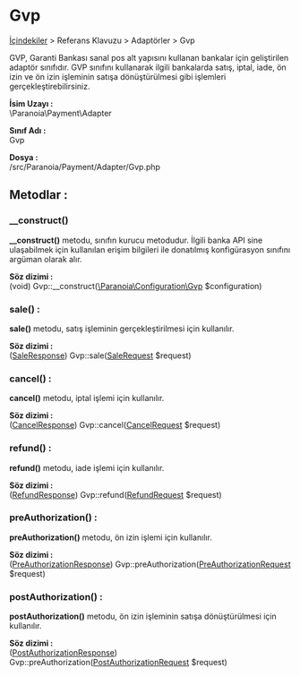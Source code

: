# Gvp

[İçindekiler](/docs/icindekiler.md) > Referans Klavuzu > Adaptörler > Gvp

GVP, Garanti Bankası sanal pos alt yapısını kullanan bankalar için geliştirilen adaptör sınıfıdır. GVP sınıfını kullanarak ilgili bankalarda satış, iptal, iade, ön izin ve ön izin işleminin satışa dönüştürülmesi gibi işlemleri gerçekleştirebilirsiniz.

**İsim Uzayı :**<br/>
\Paranoia\Payment\Adapter

**Sınıf Adı :**<br/>
Gvp

**Dosya :**<br/>
/src/Paranoia/Payment/Adapter/Gvp.php

## Metodlar :

### __construct()

**__construct()** metodu, sınıfın kurucu metodudur. İlgili banka API sine ulaşabilmek için kullanılan erişim bilgileri ile donatılmış konfigürasyon sınıfını argüman olarak alır.

**Söz dizimi :**<br/>
(void) Gvp::__construct([\Paranoia\Configuration\Gvp](/docs/Configuration/Gvp.md) $configuration)


### sale() :

**sale()** metodu, satış işleminin gerçekleştirilmesi için kullanılır. 

**Söz dizimi :** <br/>
([SaleResponse](/docs/SaleResponse.md)) Gvp::sale([SaleRequest](/docs/SaleRequest.md) $request)

### cancel() :
**cancel()** metodu, iptal işlemi için kullanılır.

**Söz dizimi :**<br/>
([CancelResponse](/docs/CancelResponse.md)) Gvp::cancel([CancelRequest](/docs/CancelRequest.md) $request)

### refund() :
**refund()** metodu, iade işlemi için kullanılır.

**Söz dizimi :**<br/>
([RefundResponse](/docs/RefundResponse.md)) Gvp::refund([RefundRequest](/docs/RefundRequest.md) $request)

### preAuthorization() :
**preAuthorization()** metodu, ön izin işlemi için kullanılır.

**Söz dizimi :**<br/>
([PreAuthorizationResponse](/docs/PreAuthorizationResponse.md)) Gvp::preAuthorization([PreAuthorizationRequest](/docs/PreAuthorizationRequest.md) $request)

### postAuthorization() :
**postAuthorization()** metodu, ön izin işleminin satışa dönüştürülmesi için kullanılır.

**Söz dizimi :**<br/>
([PostAuthorizationResponse](/docs/PostAuthorizationResponse.md)) Gvp::preAuthorization([PostAuthorizationRequest](/docs/PostAuthorizationRequest.md) $request)
